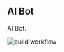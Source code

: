 ## AI Bot

AI Bot.

![build workflow](https://github.com/pjorquera/aibot/actions/workflows/build.yml/badge.svg)
